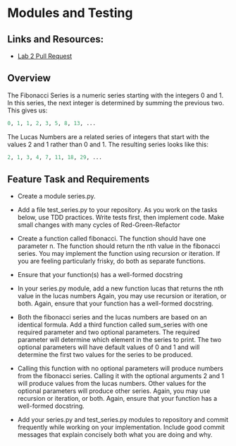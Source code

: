 # Modules and Testing

## Links and Resources:

- [Lab 2 Pull Request]()

## Overview

The Fibonacci Series is a numeric series starting with the integers 0 and 1. In this series, the next integer is determined by summing the previous two. This gives us:

```python
0, 1, 1, 2, 3, 5, 8, 13, ...
```

The Lucas Numbers are a related series of integers that start with the values 2 and 1 rather than 0 and 1. The resulting series looks like this:

```python
2, 1, 3, 4, 7, 11, 18, 29, ...
```

## Feature Task and Requirements

- Create a module series.py.
- Add a file test_series.py to your repository. As you work on the tasks below, use TDD practices. Write tests first, then implement code. Make small changes with many cycles of Red-Green-Refactor

- Create a function called fibonacci. The function should have one parameter n. The function should return the nth value in the fibonacci series. You may implement the function using recursion or iteration. If you are feeling particularly frisky, do both as separate functions.

- Ensure that your function(s) has a well-formed docstring

- In your series.py module, add a new function lucas that returns the nth value in the lucas numbers Again, you may use recursion or iteration, or both. Again, ensure that your function has a well-formed docstring.

- Both the fibonacci series and the lucas numbers are based on an identical formula. Add a third function called sum_series with one required parameter and two optional parameters. The required parameter will determine which element in the series to print. The two optional parameters will have default values of 0 and 1 and will determine the first two values for the series to be produced.

- Calling this function with no optional parameters will produce numbers from the fibonacci series. Calling it with the optional arguments 2 and 1 will produce values from the lucas numbers. Other values for the optional parameters will produce other series. Again, you may use recursion or iteration, or both. Again, ensure that your function has a well-formed docstring.

- Add your series.py and test_series.py modules to repository and commit frequently while working on your implementation. Include good commit messages that explain concisely both what you are doing and why.
